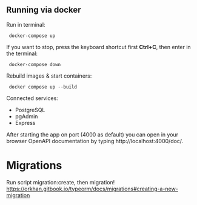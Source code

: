 ## Running via docker
Run in terminal:

```
 docker-compose up
```
If you want to stop, press the keyboard shortcut first **Ctrl+C**, then enter in the terminal:
```
 docker-compose down
```
Rebuild images & start containers:
```
 docker compose up --build 
```
Сonnected services:

- PostgreSQL
- pgAdmin
- Express

After starting the app on port (4000 as default) you can open in your browser OpenAPI documentation
by typing http://localhost:4000/doc/.


# Migrations
Run script migration:create, then migration!
https://orkhan.gitbook.io/typeorm/docs/migrations#creating-a-new-migration